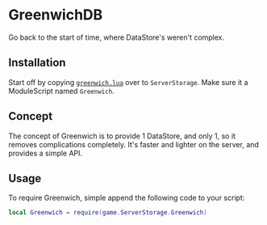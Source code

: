 # GreenwichDB
Go back to the start of time, where DataStore's weren't complex.

## Installation

Start off by copying [`greenwich.lua`](/greenwich.lua) over to `ServerStorage`. Make sure it a ModuleScript named `Greenwich`.

## Concept

The concept of Greenwich is to provide 1 DataStore, and only 1, so it removes complications completely. It's faster and lighter on the server, and provides a simple API.

## Usage

To require Greenwich, simple append the following code to your script:

```lua
local Greenwich = require(game.ServerStorage.Greenwich)
```
